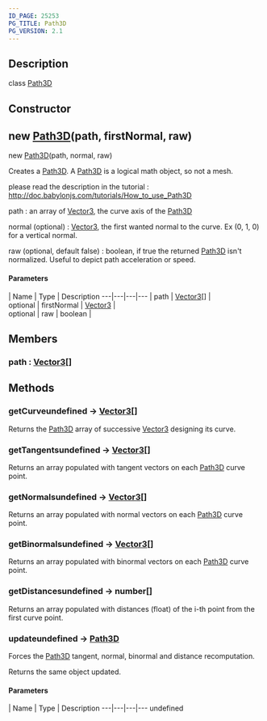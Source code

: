 ```yaml
---
ID_PAGE: 25253
PG_TITLE: Path3D
PG_VERSION: 2.1
---
```

## Description

class [Path3D](/classes/2.4/Path3D)



## Constructor

## new [Path3D](/classes/2.4/Path3D)(path, firstNormal, raw)

new [Path3D](/classes/2.4/Path3D)(path, normal, raw)

Creates a [Path3D](/classes/2.4/Path3D). A [Path3D](/classes/2.4/Path3D) is a logical math object, so not a mesh.

please read the description in the tutorial :  http://doc.babylonjs.com/tutorials/How_to_use_Path3D

path : an array of [Vector3](/classes/2.4/Vector3), the curve axis of the [Path3D](/classes/2.4/Path3D)

normal (optional) : [Vector3](/classes/2.4/Vector3), the first wanted normal to the curve. Ex (0, 1, 0) for a vertical normal.

raw (optional, default false) : boolean, if true the returned [Path3D](/classes/2.4/Path3D) isn't normalized. Useful to depict path acceleration or speed.

#### Parameters
 | Name | Type | Description
---|---|---|---
 | path | [Vector3](/classes/2.4/Vector3)[] |    
optional | firstNormal | [Vector3](/classes/2.4/Vector3) |    
optional | raw | boolean |   
## Members

### path : [Vector3](/classes/2.4/Vector3)[]



## Methods

### getCurveundefined &rarr; [Vector3](/classes/2.4/Vector3)[]

Returns the [Path3D](/classes/2.4/Path3D) array of successive [Vector3](/classes/2.4/Vector3) designing its curve.
### getTangentsundefined &rarr; [Vector3](/classes/2.4/Vector3)[]

Returns an array populated with tangent vectors on each [Path3D](/classes/2.4/Path3D) curve point.
### getNormalsundefined &rarr; [Vector3](/classes/2.4/Vector3)[]

Returns an array populated with normal vectors on each [Path3D](/classes/2.4/Path3D) curve point.
### getBinormalsundefined &rarr; [Vector3](/classes/2.4/Vector3)[]

Returns an array populated with binormal vectors on each [Path3D](/classes/2.4/Path3D) curve point.
### getDistancesundefined &rarr; number[]

Returns an array populated with distances (float) of the i-th point from the first curve point.
### updateundefined &rarr; [Path3D](/classes/2.4/Path3D)

Forces the [Path3D](/classes/2.4/Path3D) tangent, normal, binormal and distance recomputation.

Returns the same object updated.

#### Parameters
 | Name | Type | Description
---|---|---|---
undefined
